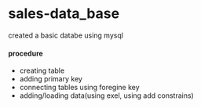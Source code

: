 # sales-data_base
created a basic databe using mysql
#### procedure 
- creating table 
- adding primary key 
- connecting tables using foregine key 
- adding/loading data(using exel, using add constrains)
